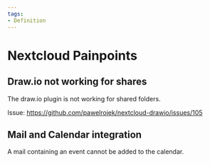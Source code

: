 ```yaml
---
tags:
- Definition
---
```

# Nextcloud Painpoints

## Draw.io not working for shares

The draw.io plugin is not working for shared folders.

Issue: <https://github.com/pawelrojek/nextcloud-drawio/issues/105>

## Mail and Calendar integration

A mail containing an event cannot be added to the calendar.